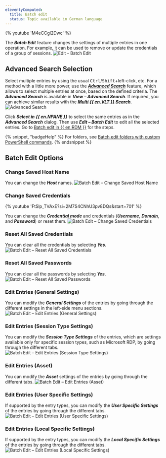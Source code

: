 ```yaml
---
eleventyComputed:
  title: Batch edit
  status: Topic available in German language
---
```

{% youtube 'M4eCCgl2Dwc' %}

The ***Batch Edit*** feature changes the settings of multiple entries in one operation. For example, it can be used to remove or update the credentials of a group of sessions.
![Edit - Batch Edit](https://cdnweb.devolutions.net/docs/docs_en_rdm_windows_clip10236.png)

## Advanced Search Selection

Select multiple entries by using the usual <kbd>Ctrl</kbd>/<kbd>Shift</kbd>+left-click, etc. For a method with a little more power, use the [***Advanced Search***](/rdm/windows/commands/view/panels/search/advanced/) feature, which allows to select multiple entries at once, based on the defined criteria. The ***Advanced Search*** is available in ***View – Advanced Search***. If required, you can achieve similar results with the [***Multi {{ en.VLT }} Search***](/rdm/windows/commands/view/panels/search/multi-vault/).
![Advanced Search](https://cdnweb.devolutions.net/docs/docs_en_rdm_windows_clip10379.png)

Click ***Select in {{ en.NPANE }}*** to select the same entries as in the ***Advanced Search*** dialog. Then use ***Edit – Batch Edit*** to edit all the selected entries. Go to [Batch edit in {{ en.RDM }}](/rdm/kb/rdm-windows/how-to-articles/batch-edit-rdm/) for the steps.

{% snippet, "badgeHelp" %}
For folders, see [Batch edit folders with custom PowerShell commands](/powershell/rdm-powershell/batch-edit-folders-custom-powershell-commands).
{% endsnippet %}

## Batch Edit Options

### Change Saved Host Name

You can change the ***Host*** names.
![Batch Edit – Change Saved Host Name](https://cdnweb.devolutions.net/docs/docs_en_rdm_windows_clip10237.png)

### Change Saved Credentials

{% youtube 'FtSlp_TVAxE?si=2M7S4CNhU3pv8DQs&amp;start=701' %}

You can change the ***Credential mode*** and credentials (***Username***, ***Domain***, and ***Password***) or reset them.
![Batch Edit – Change Saved Credentials](https://cdnweb.devolutions.net/docs/docs_en_rdm_windows_RDMWin2102.png)

### Reset All Saved Credentials

You can clear all the credentials by selecting ***Yes***.
![Batch Edit – Reset All Saved Credentials](https://cdnweb.devolutions.net/docs/docs_en_rdm_windows_RDMWin2103.png)

### Reset All Saved Passwords

You can clear all the passwords by selecting ***Yes***.
![Batch Edit – Reset All Saved Passwords](https://cdnweb.devolutions.net/docs/docs_en_rdm_windows_RDMWin2104.png)

### Edit Entries (General Settings)

You can modify the ***General Settings*** of the entries by going through the different settings in the left-side menu sections.
![Batch Edit – Edit Entries (General Settings)](https://cdnweb.devolutions.net/docs/docs_en_rdm_windows_RDMWin2105.png)

### Edit Entries (Session Type Settings)

You can modify the ***Session Type Settings*** of the entries, which are settings available only for specific session types, such as Microsoft RDP, by going through the different tabs.
![Batch Edit – Edit Entries (Session Type Settings)](https://cdnweb.devolutions.net/docs/docs_en_rdm_windows_RDMWin2106.png)

### Edit Entries (Asset)

You can modify the ***Asset*** settings of the entries by going through the different tabs.
![Batch Edit – Edit Entries (Asset)](https://cdnweb.devolutions.net/docs/docs_en_rdm_windows_RDMWin2108.png)

### Edit Entries (User Specific Settings)

If supported by the entry types, you can modify the ***User Specific Settings*** of the entries by going through the different tabs.
![Batch Edit – Edit Entries (User Specific Settings)](https://cdnweb.devolutions.net/docs/docs_en_rdm_windows_RDMWin2109.png)

### Edit Entries (Local Specific Settings)

If supported by the entry types, you can modify the ***Local Specific Settings*** of the entries by going through the different tabs.
![Batch Edit – Edit Entries (Local Specific Settings)](https://cdnweb.devolutions.net/docs/docs_en_rdm_windows_RDMWin2110.png)

